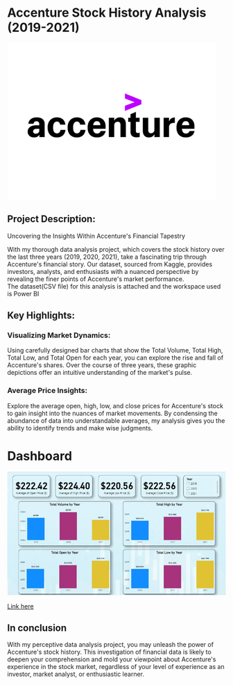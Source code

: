 # Accenture Stock History Analysis (2019-2021)

![](Accenture_img.jpg)

## Project Description:
Uncovering the Insights Within Accenture's Financial Tapestry 

With my thorough data analysis project, which covers the stock history over the last three years (2019, 2020, 2021), take a fascinating trip through Accenture's financial story. Our dataset, sourced from Kaggle, provides investors, analysts, and enthusiasts with a nuanced perspective by revealing the finer points of Accenture's market performance. <br>
The dataset(CSV file) for this analysis is attached and the workspace used is Power BI

## Key Highlights:
### Visualizing Market Dynamics: 
Using carefully designed bar charts that show the Total Volume, Total High, Total Low, and Total Open for each year, you can explore the rise and fall of Accenture's shares. Over the course of three years, these graphic depictions offer an intuitive understanding of the market's pulse.

### Average Price Insights:
Explore the average open, high, low, and close prices for Accenture's stock to gain insight into the nuances of market movements.  By condensing the abundance of data into understandable averages, my analysis gives you the ability to identify trends and make wise judgments.

# Dashboard

![](Accenture.JPG)

[Link here](https://app.powerbi.com/groups/me/reports/9cddf198-8e4e-44db-8a4f-e17890e91e41/ReportSection?experience=power-bi)

## In conclusion

With my perceptive data analysis project, you may unleash the power of Accenture's stock history. This investigation of financial data is likely to deepen your comprehension and mold your viewpoint about Accenture's experience in the stock market, regardless of your level of experience as an investor, market analyst, or enthusiastic learner.

